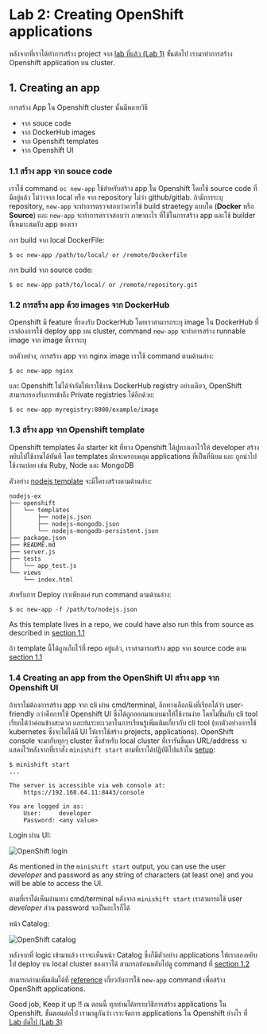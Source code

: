 # Lab 2: Creating OpenShift applications

หลังจากที่เราได้ทำการสร้าง project จาก [lab ที่แล้ว (Lab 1)](../Lab1/README-th.md) ขั้นต่อไป เรามาทำการสร้าง Openshift application บน cluster.

## 1. Creating an app 

การสร้าง App ใน Openshift cluster นั้นมีหลายวิธี 
- จาก souce code
- จาก DockerHub images
- จาก Openshift templates
- จาก Openshift UI

### 1.1 สร้าง app จาก souce code

เราใช้ command `oc new-app` ใช้สำหรับสร้าง app ใน Openshift โดยใช้ source code ที่มีอยู่แล้ว ไม่ว่าจาก local หรือ จาก repository ไม่ว่า github/gitlab. ถ้ามีการระบุ repository, `new-app` จะทำการตรวจสอบว่าควรใช้ build straetegy แบบใด (**Docker** หรือ **Source**) และ `new-app` จะทำการตรวจสอบว่า ภาษาอะไร ที่ใช้ในการสร้าง app และใช้ builder ที่เหมาะสมกับ app ของเรา

การ build จาก local DockerFile:
```
$ oc new-app /path/to/local/ or /remote/Dockerfile
```

การ build จาก source code:
```
$ oc new-app path/to/local/ or /remote/repository.git
```

### 1.2 การสร้าง app ด้วย images จาก DockerHub

Openshift มี feature ที่รองรับ DockerHub โดยเราสามารถระบุ image ใน DockerHub ที่เราต้องการใช้ deploy app บน cluster, command `new-app` จะทำการสร้าง runnable image จาก image ที่เราระบุ

ยกตัวอย่าง, การสร้าง app จาก nginx image เราใช้ command ตามด้านล่าง:

```
$ oc new-app nginx
```

และ Openshift ไม่ได้จำกัดให้เราใช้งาน DockerHub registry อย่างเดียว, OpenShift สามารถรองรับการเข้าถึง Private registries ได้อีกด้วย:

```
$ oc new-app myregistry:8000/example/image
```

### 1.3 สร้าง app จาก Openshift template

Openshift templates คือ starter kit ที่ทาง Openshift ได้ปูทางเอาไว้ให้ developer สร้างหยิบไปใช้งานได้ทันที โดย templates มักจะครอบคลุม applications ที่เป็นที่นิยม และ ถูกนำไปใช้งานบ่อย เช่น Ruby, Node และ MongoDB

ตัวอย่าง [nodejs template](https://github.com/sclorg/nodejs-ex#openshift-origin-v3-setup) จะมีโครงสร้างตามด้านล่าง:

```
nodejs-ex
├── openshift
│   └── templates
│       ├── nodejs.json
│       ├── nodejs-mongodb.json
│       └── nodejs-mongodb-persistent.json
├── package.json
├── README.md
├── server.js
├── tests
│   └── app_test.js
└── views
    └── index.html
```

สำหรับการ Deploy เราเพียงแค่ run command ตามด้านล่าง:

```
$ oc new-app -f /path/to/nodejs.json
```

As this template lives in a repo, we could have also run this from source as described in [section 1.1](./#11-creating-an-app-from-source)

ถ้า template นี้ได้ถูกเก็บไว้ที่ repo อยู่แล้ว, เราสามารถสร้าง app จาก source code ตาม [section 1.1](./##11-%E0%B8%AA%E0%B8%A3%E0%B9%89%E0%B8%B2%E0%B8%87-app-%E0%B8%88%E0%B8%B2%E0%B8%81-souce-code)

### 1.4 Creating an app from the OpenShift UI สร้าง app จาก Openshift UI

ถ้าเราไม่ต้องการสร้าง app จาก cli ผ่าน cmd/terminal, อีกทางเลือกนึงที่เรียกได้ว่า user-friendly กว่าคือการใช้ Openshift UI ซึ่งได้ถูกออกมาแบบมาให้ใช้งานง่าย โดยไม่ขึ้นกับ cli tool เรียกได้ว่าค่อนข้างสะดวก และย่นระยะเวลาในการเรียนรู้เพิ่มเติมเกี่ยวกับ cli tool (ยกตัวอย่างการใช้ kubernetes ซึ่งจะไม่ได้มี UI ให้เราใช้สร้าง projects, applications). OpenShift console จะมากับทุกๆ cluster ซึ่งสำหรับ local cluster ที่เรารันขึ้นมา URL/address จะแสดงไว้หลังจากที่เราสั่ง `minishift start` ตามที่เราได้ปฏิบัติไปแล้วใน [setup](https://github.com/easynut/minishift101/blob/master/workshop/README-th.md#start-the-openshift-server):

```console
$ minishift start
...

The server is accessible via web console at:
    https://192.168.64.11:8443/console

You are logged in as:
    User:     developer
    Password: <any value>
```

Login ผ่าน UI:

![OpenShift login](../images/openshift_login.png)

As mentioned in the `minishift start` output, you can use the user _developer_ and password as any string of characters (at least one) and you will be able to access the UI.

ตามที่เราได้เห็นผ่านทาง cmd/terminal หลังจาก `minishift start` เราสามารถใช้ user _developer_ ส่วน password จะเป็นอะไรก็ได้

หน้า Catalog:

![OpenShift catalog](../images/openshift_console.png)

หลังจากที่ logic เข้ามาแล้ว เราจะเห็นหน้า Catalog ซึ่งก็มีตัวอย่าง applications ให้เราลองหยิบไป deploy บน local cluster ของเราได้ สามารถย้อนหลับไปดู command  ที่ [section 1.2](./#12-%E0%B8%81%E0%B8%B2%E0%B8%A3%E0%B8%AA%E0%B8%A3%E0%B9%89%E0%B8%B2%E0%B8%87-app-%E0%B8%94%E0%B9%89%E0%B8%A7%E0%B8%A2-images-%E0%B8%88%E0%B8%B2%E0%B8%81-dockerhub)

สามารถอ่านเพิ่มเติมได้ที่ [reference](https://docs.openshift.com/enterprise/3.0/dev_guide/new_app.html) เกี่ยวกับการใช้ `new-app` command เพื่อสร้าง OpenShift applications.

Good job, Keep it up !! ณ ตอนนี้ ทุกท่านได้ทราบวิธีการสร้าง applications ใน Openshift. ขั้นตอนต่อไป เรามาดูกันว่า เราะจัดการ applications ใน Openshift ย่างไร ที่ [Lab ถัดไป (Lab 3)](../Lab3/README-th.md)
